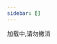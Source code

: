 ```yaml
---
sidebar: []
---
```

<!-- 友链朋友圈样式 -->
<link rel="stylesheet" href="https://cdn.jsdelivr.net/gh/Rock-Candy-Tea/hexo-friendcircle-demo@main/css/fcircle-lmm.css">

<!-- 全局引入友链朋友圈配置项 -->
<script type="text/javascript">
var fdata = {
    apiurl: 'https://fcircle.wyblog1.tk/all',
    initnumber: 20, //【可选】页面初始化展示文章数量
    stepnumber: 10,//【可选】每次加载增加的篇数
    error_img: 'https://sdn.geekzu.org/avatar/57d8260dfb55501c37dde588e7c3852c' //【可选】头像加载失败时默认显示的头像
}
</script>

<!-- 友链朋友圈JS -->
<script type="text/javascript" src="https://cdn.jsdelivr.net/gh/Rock-Candy-Tea/hexo-friendcircle-demo@main/js/fcircle-lmm.js"></script>

<!-- 挂载友链朋友圈的容器 -->
<div id="fcircleContainer">加载中,请勿撇消</div>
